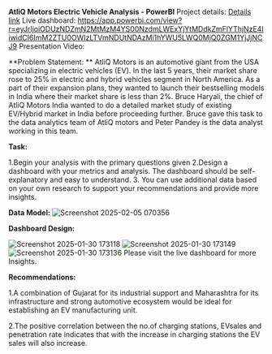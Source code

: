 **AtliQ Motors Electric Vehicle Analysis - PowerBI**
Project details: [Details link](https://codebasics.io/challenge/codebasics-resume-project-challenge)
Live dashboard: https://app.powerbi.com/view?r=eyJrIjoiODUzNDZmN2MtMzM4YS00NzdmLWExYjYtMDdkZmFlYThjNzE4IiwidCI6ImM2ZTU0OWIzLTVmNDUtNDAzMi1hYWU5LWQ0MjQ0ZGM1YjJjNCJ9
Presentation Video: 

**Problem Statement:
** 
AtliQ Motors is an automotive giant from the USA specializing in electric vehicles 
(EV). In the last 5 years, their market share rose to 25% in electric and hybrid 
vehicles segment in North America. As a part of their expansion plans, they wanted 
to launch their bestselling models in India where their market share is less than 2%. 
Bruce Haryali, the chief of AtliQ Motors India wanted to do a detailed market study 
of existing EV/Hybrid market in India before proceeding further. Bruce gave this task 
to the data analytics team of AtliQ motors and Peter Pandey is the data analyst 
working in this team.

**Task:**

1.Begin your analysis with the primary questions given
2.Design a dashboard with your metrics and analysis. The dashboard should be 
self-explanatory and easy to understand. 
3. You can use additional data based on your own research to support your 
recommendations and provide more insights.

**Data Model:**
![Screenshot 2025-02-05 070356](https://github.com/user-attachments/assets/cb6459c8-bd1d-403e-a62b-9c554f5b1f3b)

**Dashboard Design:**

![Screenshot 2025-01-30 173118](https://github.com/user-attachments/assets/1965ec6f-79d6-40df-a1d9-c8f1130542d7)
![Screenshot 2025-01-30 173149](https://github.com/user-attachments/assets/6537750d-d36e-41db-b066-9afbc6e6d355)
![Screenshot 2025-01-30 173136](https://github.com/user-attachments/assets/18270d08-b997-45f0-9041-8a4e33621d37)
Please visit the live dashboard for more Insights.

**Recommendations:**

1.A combination of Gujarat for its industrial support and Maharashtra for its infrastructure and strong automotive ecosystem would be ideal for establishing an EV manufacturing unit.

2.The positive correlation between the no.of charging stations, EVsales and penetration rate indicates that with the increase in charging stations the EV sales will also increase.

